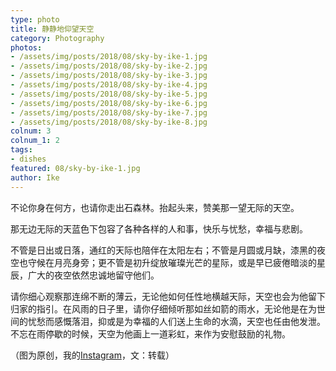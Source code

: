 ```yaml
---
type: photo
title: 静静地仰望天空
category: Photography
photos:
- /assets/img/posts/2018/08/sky-by-ike-1.jpg
- /assets/img/posts/2018/08/sky-by-ike-2.jpg
- /assets/img/posts/2018/08/sky-by-ike-3.jpg
- /assets/img/posts/2018/08/sky-by-ike-4.jpg
- /assets/img/posts/2018/08/sky-by-ike-5.jpg
- /assets/img/posts/2018/08/sky-by-ike-6.jpg
- /assets/img/posts/2018/08/sky-by-ike-7.jpg
- /assets/img/posts/2018/08/sky-by-ike-8.jpg
colnum: 3
colnum_1: 2
tags:
- dishes
featured: 08/sky-by-ike-1.jpg
author: Ike
---
```


不论你身在何方，也请你走出石森林。抬起头来，赞美那一望无际的天空。

那无边无际的天蓝色下包容了各种各样的人和事，快乐与忧愁，幸福与悲剧。

不管是日出或日落，通红的天际也陪伴在太阳左右；不管是月圆或月缺，漆黑的夜空也守候在月亮身旁；更不管是初升绽放璀璨光芒的星际，或是早已疲倦暗淡的星辰，广大的夜空依然忠诚地留守他们。

请你细心观察那连绵不断的薄云，无论他如何任性地横越天际，天空也会为他留下归家的指引。在风雨的日子里，请你仔细倾听那如丝如箭的雨水，无论他是在为世间的忧愁而感慨落泪，抑或是为幸福的人们送上生命的水滴，天空也任由他发泄。不忘在雨停歇的时候，天空为他画上一道彩虹，来作为安慰鼓励的礼物。

（图为原创，我的[Instagram](https://www.instagram.com/ike._.ma/)，文：转载）